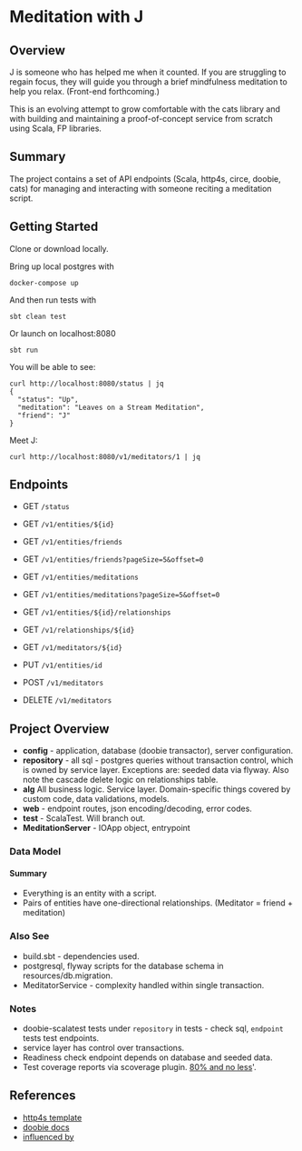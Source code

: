 # Meditation with J

## Overview

J is someone who has helped me when it counted. If you are struggling to regain focus, they will guide you through a brief mindfulness meditation to help you relax. (Front-end forthcoming.)

This is an evolving attempt to grow comfortable with the cats library and with building and maintaining a proof-of-concept service from scratch using Scala, FP libraries.

## Summary

The project contains a set of API endpoints (Scala, http4s, circe, doobie, cats) for managing and interacting with someone reciting a meditation script.

## Getting Started

Clone or download locally.

Bring up local postgres with 

    docker-compose up 

And then run tests with

    sbt clean test 
    
Or launch on localhost:8080

    sbt run 

You will be able to see:

    curl http://localhost:8080/status | jq
    {
      "status": "Up",
      "meditation": "Leaves on a Stream Meditation",
      "friend": "J"
    }    
    
Meet J: 

    curl http://localhost:8080/v1/meditators/1 | jq

## Endpoints

* GET `/status`
* GET `/v1/entities/${id}`
* GET `/v1/entities/friends`
* GET `/v1/entities/friends?pageSize=5&offset=0`
* GET `/v1/entities/meditations`
* GET `/v1/entities/meditations?pageSize=5&offset=0`
* GET `/v1/entities/${id}/relationships`
* GET `/v1/relationships/${id}`
* GET `/v1/meditators/${id}`

* PUT `/v1/entities/id`
* POST `/v1/meditators`
* DELETE `/v1/meditators`
    
## Project Overview

- **config** - application, database (doobie transactor), server configuration.
- **repository** - all sql - postgres queries without transaction control, which is owned by service layer. Exceptions are: seeded data via flyway. Also note the cascade delete logic on relationships table.
- **alg** All business logic. Service layer. Domain-specific things covered by custom code, data validations, models.
- **web** - endpoint routes, json encoding/decoding, error codes.
- **test** - ScalaTest. Will branch out.
- **MeditationServer** - IOApp object, entrypoint

### Data Model
#### Summary
- Everything is an entity with a script.
- Pairs of entities have one-directional relationships. (Meditator = friend + meditation)

### Also See

- build.sbt - dependencies used.
- postgresql, flyway scripts for the database schema in resources/db.migration.
- MeditatorService - complexity handled within single transaction.

### Notes
- doobie-scalatest tests under `repository` in tests  - check sql, `endpoint` tests test endpoints.
- service layer has control over transactions.
- Readiness check endpoint depends on database and seeded data.
- Test coverage reports via scoverage plugin. [80% and no less](https://www.artima.com/weblogs/viewpost.jsp?thread=204677)'.

## References
- [http4s template](https://http4s.org/v0.21/)
- [doobie docs](https://tpolecat.github.io/doobie/index.html) 
- [influenced by](https://github.com/pauljamescleary/scala-pet-store)
